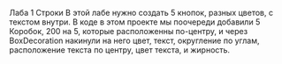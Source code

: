 Лаба 1 Строки В этой лабе нужно создать 5 кнопок, разных цветов, с текстом внутри. В коде в этом проекте мы поочереди добавили 5 Коробок, 200 на 5, которые расположенны по-центру, и через BoxDecoration накинули на него цвет, текст, округление по углам, расположение текста по центру, цвет текста, и жирность.
